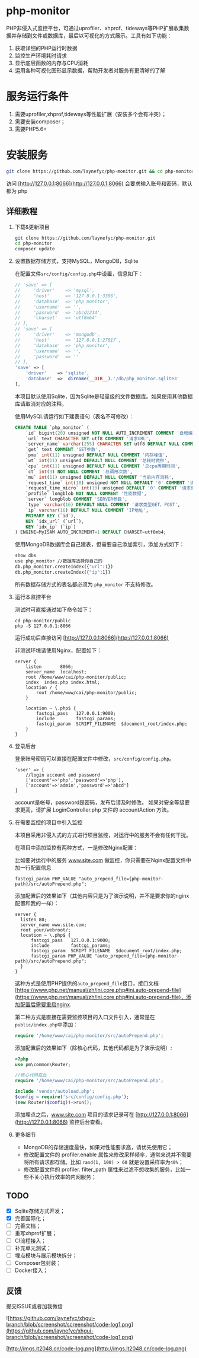# php-monitor
PHP非侵入式监控平台，可通过uprofiler、xhprof、tideways等PHP扩展收集数据并存储到文件或数据库，最后以可视化的方式展示。工具有如下功能：

1. 获取详细的PHP运行时数据
2. 监控生产环境耗时请求
3. 显示底层函数的内存与CPU消耗
4. 运用各种可视化图形显示数据，帮助开发者对服务有更清晰的了解

# 服务运行条件
1. 需要uprofiler,xhprof,tideways等性能扩展（安装多个会有冲突）；
2. 需要安装composer；
3. 需要PHP5.6+

# 安装服务

````bash
git clone https://github.com/laynefyc/php-monitor.git && cd php-monitor && composer update && cd public && php -S 127.0.0.1:8066
````

访问 [http://127.0.0.1:8066](http://127.0.0.1:8066) 会要求输入账号和密码，默认都为 php

## 详细教程

1. 下载&更新项目

	````bash
	git clone https://github.com/laynefyc/php-monitor.git
	cd php-monitor
	composer update
	````
2. 设置数据存储方式，支持MySQL，MongoDB，Sqlite
	
	在配置文件`src/config/config.php`中设置，信息如下：
	
	````php
    // 'save' => [
    //     'driver'    => 'mysql',
    //     'host'      => '127.0.0.1:3306',
    //     'database'  => 'php_monitor',
    //     'username'  => '',
    //     'password'  => 'abcd1234',
    //     'charset'   => 'utf8mb4'
    // ],
    // 'save' => [
    //     'driver'    => 'mongodb',
    //     'host'      => '127.0.0.1:27017',
    //     'database'  => 'php_monitor',
    //     'username'  => '',
    //     'password'  => ''
    // ],
    'save' => [
        'driver'    => 'sqlite',
        'database'  =>  dirname(__DIR__).'/db/php_monitor.sqlite3'
    ],
	````
	本项目默认使用Sqlite，因为Sqlite是轻量级的文件数据库。如果使用其他数据库请取消对应的注释。
	
	使用MySQL请运行如下建表语句（表名不可修改）：
	
	````sql
	CREATE TABLE `php_monitor` (
		`id` bigint(20) unsigned NOT NULL AUTO_INCREMENT COMMENT '自增编号',
		`url` text CHARACTER SET utf8 COMMENT '请求URL',
		`server_name` varchar(255) CHARACTER SET utf8 DEFAULT NULL COMMENT '服务名',
		`get` text COMMENT 'GET参数',
		`pmu` int(11) unsigned DEFAULT NULL COMMENT '内存峰值',
		`wt` int(11) unsigned DEFAULT NULL COMMENT '总耗时微秒',
		`cpu` int(11) unsigned DEFAULT NULL COMMENT '总cpu周期时间',
		`ct` int(3) NOT NULL COMMENT '总调用次数',
		`mu` int(11) unsigned DEFAULT NULL COMMENT '当前内存消耗',
		`request_time` int(10) unsigned NOT NULL DEFAULT '0' COMMENT '请求时间，到秒',
		`request_time_micro` int(10) unsigned DEFAULT '0' COMMENT '请求微秒',
		`profile` longblob NOT NULL COMMENT '性能数据',
		`server` longblob COMMENT 'SERVER参数',
		`type` varchar(16) DEFAULT NULL COMMENT '请求类型GET，POST',
		`ip` varchar(16) DEFAULT NULL COMMENT 'IP地址',
		PRIMARY KEY (`id`),
		KEY `idx_url` (`url`),
		KEY `idx_ip` (`ip`)
	) ENGINE=MyISAM AUTO_INCREMENT=1 DEFAULT CHARSET=utf8mb4;
	````
	
	使用MongoDB数据库会自己建表，但需要自己添加索引，添加方式如下：
	
	````bash
	show dbs
	use php_monitor //数据库选择你自己的
	db.php_monitor.createIndex({"url":1})
	db.php_monitor.createIndex({"ip":1})
	````
	所有数据存储方式的表名都必须为 `php_monitor` 不支持修改。
	
3. 运行本监控平台

	测试时可直接通过如下命令如下：
	````
	cd php-monitor/public
	php -S 127.0.0.1:8066
	````
	运行成功后直接访问 [http://127.0.0.1:8066](http://127.0.0.1:8066)
	
	非测试环境请使用Nginx，配置如下：
	
	````nginx
    server {
        listen       8066;
        server_name  localhost;
        root /home/www/cai/php-monitor/public;
        index  index.php index.html;
        location / {
            root /home/www/cai/php-monitor/public;
        }

        location ~ \.php$ {
            fastcgi_pass   127.0.0.1:9000;
            include        fastcgi_params;
            fastcgi_param  SCRIPT_FILENAME  $document_root/index.php;
        }
    }

    ````
4. 登录后台

    登录账号密码可以直接在配置文件中修改，`src/config/config.php`。

    ````
    'user' => [
        //login account and password
        ['account'=>'php','password'=>'php'],
        ['account'=>'admin','password'=>'abcd']
    ]
    ````
    account是帐号，password是密码，发布后请及时修改。
    如果对安全等级要求更高，请扩展 LoginController.php 文件的 accountAction 方法。
		
5. 在需要监控的项目中引入监控
	
	本项目采用非侵入式的方式进行项目监控，对运行中的服务不会有任何干扰。
	
	在项目中添加监控有两种方式，一是修改Nginx配置：
	
	比如要对运行中的服务 www.site.com 做监控，你只需要在Nginx配置文件中加一行配置信息
	
	````nginx
	fastcgi_param PHP_VALUE "auto_prepend_file={php-monitor-path}/src/autoPrepend.php";

    ````
    添加配置后的效果如下（其他内容只是为了演示说明，并不是要求你的nginx配置和我的一样）：
    
	````nginx
	server {
	  listen 80;
	  server_name www.site.com;
	  root your/webroot/; 
      location ~ \.php$ {
          fastcgi_pass   127.0.0.1:9000;
          include        fastcgi_params;
          fastcgi_param  SCRIPT_FILENAME  $document_root/index.php;
          fastcgi_param PHP_VALUE "auto_prepend_file={php-monitor-path}/src/autoPrepend.php";
      }
	}
	````
	这种方式是使用PHP提供的`auto_prepend_file`接口，接口文档 [https://www.php.net/manual/zh/ini.core.php#ini.auto-prepend-file](https://www.php.net/manual/zh/ini.core.php#ini.auto-prepend-file)，添加配置后需要重启nginx.
	
	第二种方式是直接在需要监控项目的入口文件引入，通常是在`public/index.php`中添加：
	
	````php
	require '/home/www/cai/php-monitor/src/autoPrepend.php';
    ````
    
	添加配置后的效果如下（除核心代码，其他代码都是为了演示说明）:
	
	````php
	<?php
	use pm\common\Router;
	
	//核心代码在此
	require '/home/www/cai/php-monitor/src/autoPrepend.php';
	
	include 'vendor/autoload.php';
	$config = require('src/config/config.php');
	(new Router($config))->run();
	````
	添加埋点之后，www.site.com 项目的请求记录可在 [http://127.0.0.1:8066](http://127.0.0.1:8066) 监控后台查看。
	
6. 更多细节

	* MongoDB的存储速度最快，如果对性能要求高，请优先使用它；
	* 修改配置文件的 profiler.enable 属性来修改采样频率，通常来说并不需要将所有请求都存储。比如 `rand(1, 100) > 60` 就是设置采样率为`40%`；
	* 修改配置文件的 profiler. filter_path 属性来过滤不想收集的服务，比如一些不关心执行效率的内网服务；
	
## TODO
- [x] Sqlite存储方式开发；
- [x] 完善国际化；
- [ ] 完善文档；
- [ ] 重写xhprof扩展；
- [ ] CI流程接入；
- [ ] 补充单元测试；
- [ ] 埋点模块与展示模块拆分；
- [ ] Composer包封装；
- [ ] Docker接入；
	
## 反馈
提交ISSUE或者加我微信

![https://github.com/laynefyc/xhgui-branch/blob/screenshot/screenshot/code-log1.png](https://github.com/laynefyc/xhgui-branch/blob/screenshot/screenshot/code-log1.png)

[http://imgs.it2048.cn/code-log.png](http://imgs.it2048.cn/code-log.png)
